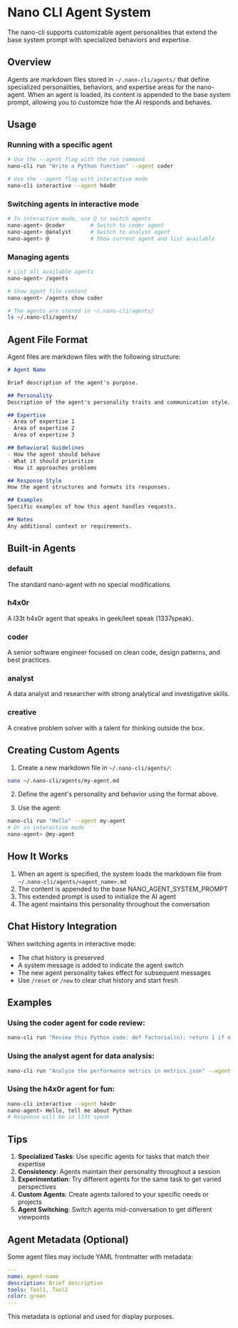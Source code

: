 # Nano CLI Agent System

The nano-cli supports customizable agent personalities that extend the base system prompt with specialized behaviors and expertise.

## Overview

Agents are markdown files stored in `~/.nano-cli/agents/` that define specialized personalities, behaviors, and expertise areas for the nano-agent. When an agent is loaded, its content is appended to the base system prompt, allowing you to customize how the AI responds and behaves.

## Usage

### Running with a specific agent

```bash
# Use the --agent flag with the run command
nano-cli run "Write a Python function" --agent coder

# Use the --agent flag with interactive mode
nano-cli interactive --agent h4x0r
```

### Switching agents in interactive mode

```bash
# In interactive mode, use @ to switch agents
nano-agent> @coder        # Switch to coder agent
nano-agent> @analyst      # Switch to analyst agent  
nano-agent> @             # Show current agent and list available
```

### Managing agents

```bash
# List all available agents
nano-agent> /agents

# Show agent file content
nano-agent> /agents show coder

# The agents are stored in ~/.nano-cli/agents/
ls ~/.nano-cli/agents/
```

## Agent File Format

Agent files are markdown files with the following structure:

```markdown
# Agent Name

Brief description of the agent's purpose.

## Personality
Description of the agent's personality traits and communication style.

## Expertise
- Area of expertise 1
- Area of expertise 2
- Area of expertise 3

## Behavioral Guidelines
- How the agent should behave
- What it should prioritize
- How it approaches problems

## Response Style
How the agent structures and formats its responses.

## Examples
Specific examples of how this agent handles requests.

## Notes
Any additional context or requirements.
```

## Built-in Agents

### default
The standard nano-agent with no special modifications.

### h4x0r
A l33t h4x0r agent that speaks in geek/leet speak (1337speak).

### coder
A senior software engineer focused on clean code, design patterns, and best practices.

### analyst
A data analyst and researcher with strong analytical and investigative skills.

### creative
A creative problem solver with a talent for thinking outside the box.

## Creating Custom Agents

1. Create a new markdown file in `~/.nano-cli/agents/`:
```bash
nano ~/.nano-cli/agents/my-agent.md
```

2. Define the agent's personality and behavior using the format above.

3. Use the agent:
```bash
nano-cli run "Hello" --agent my-agent
# Or in interactive mode
nano-agent> @my-agent
```

## How It Works

1. When an agent is specified, the system loads the markdown file from `~/.nano-cli/agents/<agent_name>.md`
2. The content is appended to the base NANO_AGENT_SYSTEM_PROMPT
3. This extended prompt is used to initialize the AI agent
4. The agent maintains this personality throughout the conversation

## Chat History Integration

When switching agents in interactive mode:
- The chat history is preserved
- A system message is added to indicate the agent switch
- The new agent personality takes effect for subsequent messages
- Use `/reset` or `/new` to clear chat history and start fresh

## Examples

### Using the coder agent for code review:
```bash
nano-cli run "Review this Python code: def factorial(n): return 1 if n <= 1 else n * factorial(n-1)" --agent coder
```

### Using the analyst agent for data analysis:
```bash
nano-cli run "Analyze the performance metrics in metrics.json" --agent analyst
```

### Using the h4x0r agent for fun:
```bash
nano-cli interactive --agent h4x0r
nano-agent> Hello, tell me about Python
# Response will be in l33t speak
```

## Tips

1. **Specialized Tasks**: Use specific agents for tasks that match their expertise
2. **Consistency**: Agents maintain their personality throughout a session
3. **Experimentation**: Try different agents for the same task to get varied perspectives
4. **Custom Agents**: Create agents tailored to your specific needs or projects
5. **Agent Switching**: Switch agents mid-conversation to get different viewpoints

## Agent Metadata (Optional)

Some agent files may include YAML frontmatter with metadata:

```yaml
---
name: agent-name
description: Brief description
tools: Tool1, Tool2
color: green
---
```

This metadata is optional and used for display purposes.